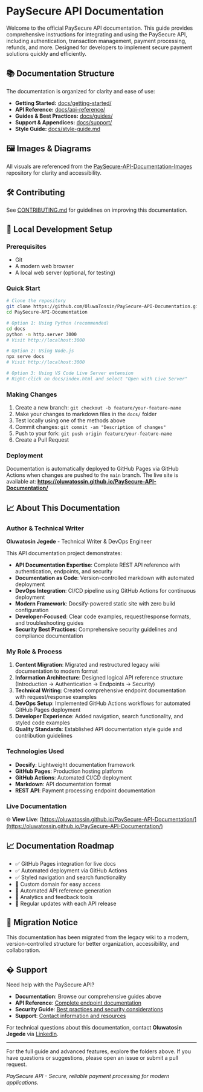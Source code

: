 
# PaySecure API Documentation

Welcome to the official PaySecure API documentation. This guide provides comprehensive instructions for integrating and using the PaySecure API, including authentication, transaction management, payment processing, refunds, and more. Designed for developers to implement secure payment solutions quickly and efficiently.

## 📚 Documentation Structure

The documentation is organized for clarity and ease of use:

- **Getting Started:** [docs/getting-started/](docs/getting-started/introduction.md)
- **API Reference:** [docs/api-reference/](docs/api-reference/endpoints.md)
- **Guides & Best Practices:** [docs/guides/](docs/guides/security.md)
- **Support & Appendices:** [docs/support/](docs/support/support.md)
- **Style Guide:** [docs/style-guide.md](docs/style-guide.md)

## 🖼️ Images & Diagrams
All visuals are referenced from the [PaySecure-API-Documentation-Images](https://github.com/OluwaTossin/PaySecure-API-Documentation-Images) repository for clarity and accessibility.

## 🛠️ Contributing
See [CONTRIBUTING.md](.github/CONTRIBUTING.md) for guidelines on improving this documentation.

## 🚀 Local Development Setup

### Prerequisites
- Git
- A modern web browser
- A local web server (optional, for testing)

### Quick Start
```bash
# Clone the repository
git clone https://github.com/OluwaTossin/PaySecure-API-Documentation.git
cd PaySecure-API-Documentation

# Option 1: Using Python (recommended)
cd docs
python -m http.server 3000
# Visit http://localhost:3000

# Option 2: Using Node.js
npx serve docs
# Visit http://localhost:3000

# Option 3: Using VS Code Live Server extension
# Right-click on docs/index.html and select "Open with Live Server"
```

### Making Changes
1. Create a new branch: `git checkout -b feature/your-feature-name`
2. Make your changes to markdown files in the `docs/` folder
3. Test locally using one of the methods above
4. Commit changes: `git commit -am "Description of changes"`
5. Push to your fork: `git push origin feature/your-feature-name`
6. Create a Pull Request

### Deployment
Documentation is automatically deployed to GitHub Pages via GitHub Actions when changes are pushed to the `main` branch. The live site is available at: **https://oluwatossin.github.io/PaySecure-API-Documentation/**

## 📈 About This Documentation

### Author & Technical Writer
**Oluwatosin Jegede** - Technical Writer & DevOps Engineer

This API documentation project demonstrates:
- **API Documentation Expertise**: Complete REST API reference with authentication, endpoints, and security
- **Documentation as Code**: Version-controlled markdown with automated deployment
- **DevOps Integration**: CI/CD pipeline using GitHub Actions for continuous deployment
- **Modern Framework**: Docsify-powered static site with zero build configuration
- **Developer-Focused**: Clear code examples, request/response formats, and troubleshooting guides
- **Security Best Practices**: Comprehensive security guidelines and compliance documentation

### My Role & Process
1. **Content Migration**: Migrated and restructured legacy wiki documentation to modern format
2. **Information Architecture**: Designed logical API reference structure (Introduction → Authentication → Endpoints → Security)
3. **Technical Writing**: Created comprehensive endpoint documentation with request/response examples
4. **DevOps Setup**: Implemented GitHub Actions workflows for automated GitHub Pages deployment
5. **Developer Experience**: Added navigation, search functionality, and styled code examples
6. **Quality Standards**: Established API documentation style guide and contribution guidelines

### Technologies Used
- **Docsify**: Lightweight documentation framework
- **GitHub Pages**: Production hosting platform
- **GitHub Actions**: Automated CI/CD deployment
- **Markdown**: API documentation format
- **REST API**: Payment processing endpoint documentation

### Live Documentation
🌐 **View Live**: [https://oluwatossin.github.io/PaySecure-API-Documentation/](https://oluwatossin.github.io/PaySecure-API-Documentation/)

## 📈 Documentation Roadmap
- ✅ GitHub Pages integration for live docs
- ✅ Automated deployment via GitHub Actions
- ✅ Styled navigation and search functionality
- 🔄 Custom domain for easy access
- 🔄 Automated API reference generation
- 🔄 Analytics and feedback tools
- 🔄 Regular updates with each API release

## 🚀 Migration Notice
This documentation has been migrated from the legacy wiki to a modern, version-controlled structure for better organization, accessibility, and collaboration.

## � Support

Need help with the PaySecure API?

- **Documentation**: Browse our comprehensive guides above
- **API Reference**: [Complete endpoint documentation](docs/api-reference/endpoints.md)
- **Security Guide**: [Best practices and security considerations](docs/guides/security.md)
- **Support**: [Contact information and resources](docs/support/support.md)

For technical questions about this documentation, contact **Oluwatosin Jegede** via [LinkedIn](https://www.linkedin.com/in/oluwatosinjegede/).

---

For the full guide and advanced features, explore the folders above. If you have questions or suggestions, please open an issue or submit a pull request.

*PaySecure API - Secure, reliable payment processing for modern applications.*
